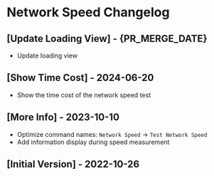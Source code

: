 # Network Speed Changelog

## [Update Loading View] - {PR_MERGE_DATE}

- Update loading view

## [Show Time Cost] - 2024-06-20

- Show the time cost of the network speed test

## [More Info] - 2023-10-10

- Optimize command names: `Network Speed` -> `Test Network Speed`
- Add information display during speed measurement

## [Initial Version] - 2022-10-26
